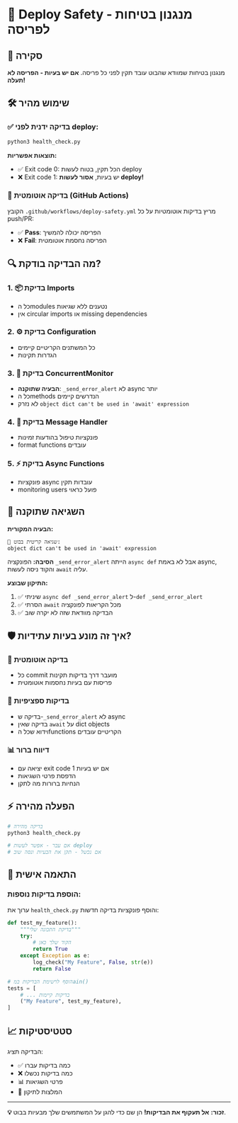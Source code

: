 # 🚨 Deploy Safety - מנגנון בטיחות לפריסה

## 📖 סקירה

מנגנון בטיחות שמוודא שהבוט עובד תקין לפני כל פריסה. **אם יש בעיות - הפריסה לא תעלה!**

## 🛠️ שימוש מהיר

### ✅ בדיקה ידנית לפני deploy:
```bash
python3 health_check.py
```

**תוצאות אפשריות:**
- ✅ Exit code 0: הכל תקין, בטוח לעשות deploy
- ❌ Exit code 1: יש בעיות, **אסור לעשות deploy!**

### 🔄 בדיקה אוטומטית (GitHub Actions)

הקובץ `.github/workflows/deploy-safety.yml` מריץ בדיקות אוטומטיות על כל push/PR:

- ✅ **Pass**: הפריסה יכולה להמשיך
- ❌ **Fail**: הפריסה נחסמת אוטומטית

## 🔍 מה הבדיקה בודקת?

### 1. 📦 בדיקת Imports
- כל הmodules נטענים ללא שגיאות
- אין circular imports או missing dependencies

### 2. ⚙️ בדיקת Configuration
- כל המשתנים הקריטיים קיימים
- הגדרות תקינות

### 3. 🚀 בדיקת ConcurrentMonitor
- **הבעיה שתוקנה**: `_send_error_alert` לא async יותר
- כל הmethods הנדרשים קיימים
- לא נזרק `object dict can't be used in 'await' expression`

### 4. 📨 בדיקת Message Handler
- פונקציות טיפול בהודעות זמינות
- format functions עובדים

### 5. ⚡ בדיקת Async Functions
- פונקציות async עובדות תקין
- monitoring users פועל כראוי

## 🚨 השגיאה שתוקנה

**הבעיה המקורית:**
```
🚨 שגיאה קריטית בבוט:
object dict can't be used in 'await' expression
```

**הסיבה:** הפונקציה `_send_error_alert` הייתה `async def` אבל לא באמת async, והקוד ניסה לעשות `await` עליה.

**התיקון שבוצע:**
1. ✅ שיניתי `async def _send_error_alert` ל-`def _send_error_alert`
2. ✅ הסרתי `await` מכל הקריאות לפונקציה
3. ✅ הבדיקה מוודאת שזה לא יקרה שוב

## 🛡️ איך זה מונע בעיות עתידיות?

### 🔄 בדיקה אוטומטית
- כל commit מועבר דרך בדיקות תקינות
- פריסות עם בעיות נחסמות אוטומטית

### 🎯 בדיקות ספציפיות
- בדיקה ש-`_send_error_alert` לא async
- בדיקה שאין `await` על dict objects
- וידוא שכל הfunctions הקריטיים עובדים

### 📊 דיווח ברור
- יציאה עם exit code 1 אם יש בעיות
- הדפסת פרטי השגיאות
- הנחיות ברורות מה לתקן

## ⚡ הפעלה מהירה

```bash
# בדיקה מהירה
python3 health_check.py

# אם עבר - אפשר לעשות deploy
# אם נכשל - תקן את הבעיות ונסה שוב
```

## 🔧 התאמה אישית

### הוספת בדיקות נוספות:

ערוך את `health_check.py` והוסף פונקציות בדיקה חדשות:

```python
def test_my_feature():
    """בדיקת התכונה שלי"""
    try:
        # הקוד שלך כאן
        return True
    except Exception as e:
        log_check("My Feature", False, str(e))
        return False

# הוסף לרשימת הבדיקות במain()
tests = [
    # ... בדיקות קיימות
    ("My Feature", test_my_feature),
]
```

## 📈 סטטיסטיקות

הבדיקה תציג:
- ✅ כמה בדיקות עברו
- ❌ כמה בדיקות נכשלו  
- 📊 פרטי השגיאות
- 🎯 המלצות לתיקון

---

**💡 זכור:** **אל תעקוף את הבדיקות!** הן שם כדי להגן על המשתמשים שלך מבעיות בבוט.